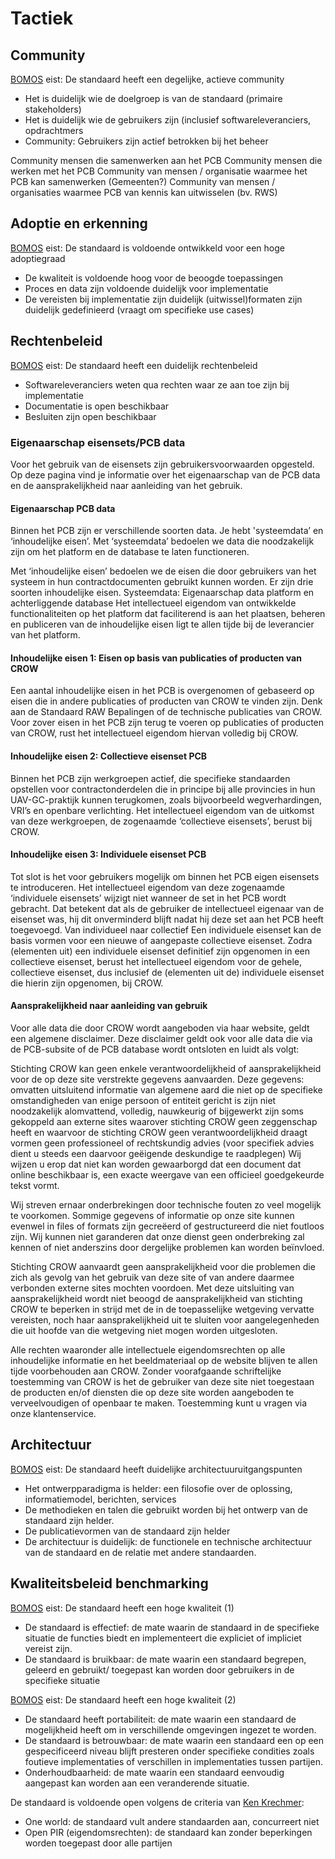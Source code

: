 # Tactiek

## Community

<aside class="note" title="BOMOS">
<a href="https://www.forumstandaardisatie.nl/sites/bfs/files/proceedings/FS22-10-04%204b%20BOMOS.pdf">BOMOS</a> eist: De standaard heeft een degelijke, actieve community
<ul><li> Het is duidelijk wie de doelgroep is van de standaard (primaire stakeholders) </li>
<li> Het is duidelijk wie de gebruikers zijn (inclusief softwareleveranciers, opdrachtmers</li>
  <li>Community: Gebruikers zijn actief betrokken bij het beheer</li></ul>
</aside>

Community mensen die samenwerken aan het PCB
Community mensen die werken met het PCB
Community van mensen / organisatie waarmee het PCB kan samenwerken (Gemeenten?)
Community van mensen / organisaties waarmee PCB van kennis kan uitwisselen (bv. RWS)

## Adoptie en erkenning

<aside class="note" title="BOMOS">
<a href="https://www.forumstandaardisatie.nl/sites/bfs/files/proceedings/FS22-10-04%204b%20BOMOS.pdf">BOMOS</a> eist: De standaard is voldoende ontwikkeld voor een hoge adoptiegraad
<ul><li> De kwaliteit is voldoende hoog voor de beoogde toepassingen </li>
<li> Proces en data zijn voldoende duidelijk voor implementatie </li>
<li>De vereisten bij implementatie zijn duidelijk (uitwissel)formaten zijn duidelijk gedefinieerd (vraagt om specifieke use cases)</li></ul>
</aside>

## Rechtenbeleid

<aside class="note" title="BOMOS">
<a href="https://www.forumstandaardisatie.nl/sites/bfs/files/proceedings/FS22-10-04%204b%20BOMOS.pdf">BOMOS</a> eist: De standaard heeft een duidelijk rechtenbeleid
<ul><li> Softwareleveranciers weten qua rechten waar ze aan toe zijn bij implementatie </li>
<li> Documentatie is open beschikbaar </li>
<li> Besluiten zijn open beschikbaar </li></ul>
</aside>


### Eigenaarschap eisensets/PCB data

Voor het gebruik van de eisensets zijn gebruikersvoorwaarden opgesteld. Op deze pagina vind je informatie over het eigenaarschap van de PCB data en de aansprakelijkheid naar aanleiding van het gebruik.

#### Eigenaarschap PCB data
Binnen het PCB zijn er verschillende soorten data. Je hebt 'systeemdata’ en ‘inhoudelijke eisen’. Met ‘systeemdata’ bedoelen we data die noodzakelijk zijn om het platform en de database te laten functioneren.

Met ‘inhoudelijke eisen’ bedoelen we de eisen die door gebruikers van het systeem in hun contractdocumenten gebruikt kunnen worden. Er zijn drie soorten inhoudelijke eisen.
Systeemdata: Eigenaarschap data platform en achterliggende database
Het intellectueel eigendom van ontwikkelde functionaliteiten op het platform dat faciliterend is aan het plaatsen, beheren en publiceren  van de inhoudelijke eisen ligt te allen tijde bij de leverancier van het platform.

#### Inhoudelijke eisen 1: Eisen op basis van publicaties of producten van CROW

Een aantal inhoudelijke eisen in het PCB is overgenomen of gebaseerd op eisen die in andere publicaties of producten van CROW te vinden zijn. Denk aan de Standaard RAW Bepalingen of de technische publicaties van CROW. Voor zover eisen in het PCB zijn terug te voeren op publicaties of producten van CROW, rust het intellectueel eigendom hiervan volledig bij CROW.

#### Inhoudelijke eisen 2: Collectieve eisenset PCB

Binnen het PCB zijn werkgroepen actief, die specifieke standaarden opstellen voor contractonderdelen die in principe bij alle provincies in hun UAV-GC-praktijk kunnen terugkomen, zoals bijvoorbeeld wegverhardingen, VRI’s en openbare verlichting. Het intellectueel eigendom van de uitkomst van deze werkgroepen, de zogenaamde ‘collectieve eisensets’, berust bij CROW.

#### Inhoudelijke eisen 3: Individuele eisenset PCB

Tot slot is het voor gebruikers mogelijk om binnen het PCB eigen eisensets te introduceren. Het intellectueel eigendom van deze zogenaamde ‘individuele eisensets’ wijzigt niet wanneer de set in het PCB wordt gebracht. Dat betekent dat als de gebruiker de intellectueel eigenaar van de eisenset was, hij dit onverminderd blijft nadat hij deze set aan het PCB heeft toegevoegd.
Van individueel naar collectief
Een individuele eisenset kan de basis vormen voor een nieuwe of aangepaste collectieve eisenset. Zodra (elementen uit) een individuele eisenset definitief zijn opgenomen in een collectieve eisenset, berust het intellectueel eigendom voor de gehele, collectieve eisenset, dus inclusief de (elementen uit de) individuele eisenset die hierin zijn opgenomen, bij CROW.

#### Aansprakelijkheid naar aanleiding van gebruik

Voor alle data die door CROW wordt aangeboden via haar website, geldt een algemene disclaimer. Deze disclaimer geldt ook voor alle data die via de PCB-subsite of de PCB database wordt ontsloten en luidt als volgt:

Stichting CROW kan geen enkele verantwoordelijkheid of aansprakelijkheid voor de op deze site verstrekte gegevens aanvaarden. Deze gegevens:
omvatten uitsluitend informatie van algemene aard die niet op de specifieke omstandigheden van enige persoon of entiteit gericht is
zijn niet noodzakelijk alomvattend, volledig, nauwkeurig of bijgewerkt
zijn soms gekoppeld aan externe sites waarover stichting CROW geen zeggenschap heeft en waarvoor de stichting CROW geen verantwoordelijkheid draagt
vormen geen professioneel of rechtskundig advies (voor specifiek advies dient u steeds een daarvoor geëigende deskundige te raadplegen)
Wij wijzen u erop dat niet kan worden gewaarborgd dat een document dat online beschikbaar is, een exacte weergave van een officieel goedgekeurde tekst vormt.

Wij streven ernaar onderbrekingen door technische fouten zo veel mogelijk te voorkomen. Sommige gegevens of informatie op onze site kunnen evenwel in files of formats zijn gecreëerd of gestructureerd die niet foutloos zijn. Wij kunnen niet garanderen dat onze dienst geen onderbreking zal kennen of niet anderszins door dergelijke problemen kan worden beïnvloed.

Stichting CROW aanvaardt geen aansprakelijkheid voor die problemen die zich als gevolg van het gebruik van deze site of van andere daarmee verbonden externe sites mochten voordoen. Met deze uitsluiting van aansprakelijkheid wordt niet beoogd de aansprakelijkheid van stichting CROW te beperken in strijd met de in de toepasselijke wetgeving vervatte vereisten, noch haar aansprakelijkheid uit te sluiten voor aangelegenheden die uit hoofde van die wetgeving niet mogen worden uitgesloten.

Alle rechten waaronder alle intellectuele eigendomsrechten op alle inhoudelijke informatie en het beeldmateriaal op de website blijven te allen tijde voorbehouden aan CROW. Zonder voorafgaande schriftelijke toestemming van CROW is het de gebruiker van deze site niet toegestaan de producten en/of diensten die op deze site worden aangeboden te verveelvoudigen of openbaar te maken. Toestemming kunt u vragen via onze klantenservice.


## Architectuur


<aside class="note" title="BOMOS">
<a href="https://www.forumstandaardisatie.nl/sites/bfs/files/proceedings/FS22-10-04%204b%20BOMOS.pdf">BOMOS</a> eist: De standaard heeft duidelijke architectuuruitgangspunten
<ul><li> Het ontwerpparadigma is helder: een filosofie over de oplossing, informatiemodel, berichten, services </li>
<li> De methodieken en talen die gebruikt worden bij het ontwerp van de standaard zijn helder.  </li>
<li> De publicatievormen van de standaard zijn helder </li>
<li> De architectuur is duidelijk: de functionele en technische architectuur van de standaard en de relatie met andere standaarden. 
 </li></ul>
</aside>

## Kwaliteitsbeleid benchmarking

<aside class="note" title="BOMOS">
<a href="https://www.forumstandaardisatie.nl/sites/bfs/files/proceedings/FS22-10-04%204b%20BOMOS.pdf">BOMOS</a> eist: De standaard heeft een hoge kwaliteit (1)
<ul><li> De standaard is effectief: de mate waarin de standaard in de specifieke situatie de functies biedt en implementeert die expliciet of impliciet vereist zijn. </li>
<li> De standaard is bruikbaar: de mate waarin een standaard begrepen, geleerd en gebruikt/ toegepast kan worden door gebruikers in de specifieke situatie </li></ul></aside>

<aside class="note" title="BOMOS">
<a href="https://www.forumstandaardisatie.nl/sites/bfs/files/proceedings/FS22-10-04%204b%20BOMOS.pdf">BOMOS</a> eist: De standaard heeft een hoge kwaliteit (2)
<ul><li> De standaard heeft portabiliteit: de mate waarin een standaard de mogelijkheid heeft om in verschillende omgevingen ingezet te worden. </li>
<li>De standaard is betrouwbaar: de mate waarin een standaard een op een gespecificeerd niveau blijft presteren onder specifieke condities zoals foutieve implementaties of verschillen in implementaties tussen partijen.</li>
<li> Onderhoudbaarheid: de mate waarin een standaard eenvoudig aangepast kan worden aan een veranderende situatie. </li></ul>
</aside>

<aside class="note" title="OPEN STANDAARD EISEN">
De standaard is voldoende open volgens de criteria van <a href="https://www.csrstds.com/OpnStdsCallforAction.pdf">Ken Krechmer</a>: 
<ul><li>One world: de standaard vult andere standaarden aan, concurreert niet</li>
<li>Open PIR (eigendomsrechten): de standaard kan zonder beperkingen worden toegepast  door alle partijen</li></ul>
  </aside>



